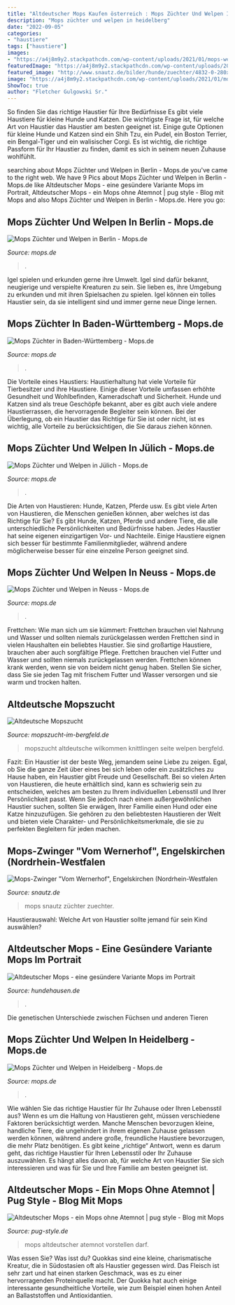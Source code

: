 ```yaml
---
title: "Altdeutscher Mops Kaufen österreich : Mops Züchter Und Welpen In Berlin"
description: "Mops züchter und welpen in heidelberg"
date: "2022-09-05"
categories:
- "haustiere"
tags: ["haustiere"]
images:
- "https://a4j8m9y2.stackpathcdn.com/wp-content/uploads/2021/01/mops-welpen-zuechter-baden-wuerttemberg-bw.jpg"
featuredImage: "https://a4j8m9y2.stackpathcdn.com/wp-content/uploads/2021/05/mops-zuechter-welpen-berlin.jpg"
featured_image: "http://www.snautz.de/bilder/hunde/zuechter/4832-0-280x280.jpg"
image: "https://a4j8m9y2.stackpathcdn.com/wp-content/uploads/2021/01/mops-welpen-zuechter-baden-wuerttemberg-bw.jpg"
ShowToc: true
author: "Fletcher Gulgowski Sr."
---
```



So finden Sie das richtige Haustier für Ihre Bedürfnisse
Es gibt viele Haustiere für kleine Hunde und Katzen. Die wichtigste Frage ist, für welche Art von Haustier das Haustier am besten geeignet ist. Einige gute Optionen für kleine Hunde und Katzen sind ein Shih Tzu, ein Pudel, ein Boston Terrier, ein Bengal-Tiger und ein walisischer Corgi. Es ist wichtig, die richtige Passform für Ihr Haustier zu finden, damit es sich in seinem neuen Zuhause wohlfühlt.

	

		
searching about Mops Züchter und Welpen in Berlin - Mops.de you've came to the right web. We have 9 Pics about Mops Züchter und Welpen in Berlin - Mops.de like Altdeutscher Mops - eine gesündere Variante Mops im Portrait, Altdeutscher Mops - ein Mops ohne Atemnot | pug style - Blog mit Mops and also Mops Züchter und Welpen in Berlin - Mops.de. Here you go:
		
    
## Mops Züchter Und Welpen In Berlin - Mops.de

<img loading=lazy src="https://a4j8m9y2.stackpathcdn.com/wp-content/uploads/2021/05/mops-zuechter-welpen-berlin.jpg" onerror="this.onerror=null;this.src='https://tse2.mm.bing.net/th?id=OIP.WVskt5pHRSqRQI7x29pE3AHaE8&amp;pid=15.1';" alt="Mops Züchter und Welpen in Berlin - Mops.de">

_Source: mops.de_

>. 

	

Igel spielen und erkunden gerne ihre Umwelt.
Igel sind dafür bekannt, neugierige und verspielte Kreaturen zu sein. Sie lieben es, ihre Umgebung zu erkunden und mit ihren Spielsachen zu spielen. Igel können ein tolles Haustier sein, da sie intelligent sind und immer gerne neue Dinge lernen.

    
## Mops Züchter In Baden-Württemberg - Mops.de

<img loading=lazy src="https://a4j8m9y2.stackpathcdn.com/wp-content/uploads/2021/01/mops-welpen-zuechter-baden-wuerttemberg-bw.jpg" onerror="this.onerror=null;this.src='https://tse1.mm.bing.net/th?id=OIP.qbtvcCfEo3Hv1nNJXqku8wHaHa&amp;pid=15.1';" alt="Mops Züchter in Baden-Württemberg - Mops.de">

_Source: mops.de_

>. 

	

Die Vorteile eines Haustiers:
Haustierhaltung hat viele Vorteile für Tierbesitzer und ihre Haustiere. Einige dieser Vorteile umfassen erhöhte Gesundheit und Wohlbefinden, Kameradschaft und Sicherheit. Hunde und Katzen sind als treue Geschöpfe bekannt, aber es gibt auch viele andere Haustierrassen, die hervorragende Begleiter sein können. Bei der Überlegung, ob ein Haustier das Richtige für Sie ist oder nicht, ist es wichtig, alle Vorteile zu berücksichtigen, die Sie daraus ziehen können.

    
## Mops Züchter Und Welpen In Jülich - Mops.de

<img loading=lazy src="https://a4j8m9y2.stackpathcdn.com/wp-content/uploads/2021/05/mops-zuechter-welpen-juelich.jpg" onerror="this.onerror=null;this.src='https://tse1.mm.bing.net/th?id=OIP.bVhGgnSPrglwhiWvw9kqUgHaE8&amp;pid=15.1';" alt="Mops Züchter und Welpen in Jülich - Mops.de">

_Source: mops.de_

>. 

	

Die Arten von Haustieren: Hunde, Katzen, Pferde usw.
Es gibt viele Arten von Haustieren, die Menschen genießen können, aber welches ist das Richtige für Sie? Es gibt Hunde, Katzen, Pferde und andere Tiere, die alle unterschiedliche Persönlichkeiten und Bedürfnisse haben. Jedes Haustier hat seine eigenen einzigartigen Vor- und Nachteile. Einige Haustiere eignen sich besser für bestimmte Familienmitglieder, während andere möglicherweise besser für eine einzelne Person geeignet sind.

    
## Mops Züchter Und Welpen In Neuss - Mops.de

<img loading=lazy src="https://a4j8m9y2.stackpathcdn.com/wp-content/uploads/2021/05/mops-zuechter-welpen-neuss.jpg" onerror="this.onerror=null;this.src='https://tse1.mm.bing.net/th?id=OIP.EaaMAOYKwX7fbhyzdmodCwHaE8&amp;pid=15.1';" alt="Mops Züchter und Welpen in Neuss - Mops.de">

_Source: mops.de_

>. 

	

Frettchen: Wie man sich um sie kümmert: Frettchen brauchen viel Nahrung und Wasser und sollten niemals zurückgelassen werden
Frettchen sind in vielen Haushalten ein beliebtes Haustier. Sie sind großartige Haustiere, brauchen aber auch sorgfältige Pflege. Frettchen brauchen viel Futter und Wasser und sollten niemals zurückgelassen werden. Frettchen können krank werden, wenn sie von beidem nicht genug haben. Stellen Sie sicher, dass Sie sie jeden Tag mit frischem Futter und Wasser versorgen und sie warm und trocken halten.

    
## Altdeutsche Mopszucht

<img loading=lazy src="https://www.mopszucht-im-bergfeld.de/s/cc_images/cache_2415194662.jpg?t=1502203511" onerror="this.onerror=null;this.src='https://tse1.mm.bing.net/th?id=OIP._OP065Y4AdKBzWGIP6AwqwHaCz&amp;pid=15.1';" alt="Altdeutsche Mopszucht">

_Source: mopszucht-im-bergfeld.de_

>mopszucht altdeutsche wilkommen knittlingen seite welpen bergfeld. 

	

Fazit:
Ein Haustier ist der beste Weg, jemandem seine Liebe zu zeigen. Egal, ob Sie die ganze Zeit über eines bei sich leben oder ein zusätzliches zu Hause haben, ein Haustier gibt Freude und Gesellschaft. Bei so vielen Arten von Haustieren, die heute erhältlich sind, kann es schwierig sein zu entscheiden, welches am besten zu Ihrem individuellen Lebensstil und Ihrer Persönlichkeit passt. Wenn Sie jedoch nach einem außergewöhnlichen Haustier suchen, sollten Sie erwägen, Ihrer Familie einen Hund oder eine Katze hinzuzufügen. Sie gehören zu den beliebtesten Haustieren der Welt und bieten viele Charakter- und Persönlichkeitsmerkmale, die sie zu perfekten Begleitern für jeden machen.

    
## Mops-Zwinger &quot;Vom Wernerhof&quot;, Engelskirchen (Nordrhein-Westfalen

<img loading=lazy src="http://www.snautz.de/bilder/hunde/zuechter/4832-0-280x280.jpg" onerror="this.onerror=null;this.src='https://tse2.mm.bing.net/th?id=OIP.B17mUKaMc7thEMI4iYFXJwHaE6&amp;pid=15.1';" alt="Mops-Zwinger &quot;Vom Wernerhof&quot;, Engelskirchen (Nordrhein-Westfalen">

_Source: snautz.de_

>mops snautz züchter zuechter. 

	

Haustierauswahl: Welche Art von Haustier sollte jemand für sein Kind auswählen?

    
## Altdeutscher Mops - Eine Gesündere Variante Mops Im Portrait

<img loading=lazy src="https://hundehausen.de/wp-content/uploads/2019/10/altdeutscher-mops.jpg" onerror="this.onerror=null;this.src='https://tse4.mm.bing.net/th?id=OIP.kGc97Dl5clicnjFVKVU03gHaE5&amp;pid=15.1';" alt="Altdeutscher Mops - eine gesündere Variante Mops im Portrait">

_Source: hundehausen.de_

>. 

	

Die genetischen Unterschiede zwischen Füchsen und anderen Tieren

    
## Mops Züchter Und Welpen In Heidelberg - Mops.de

<img loading=lazy src="https://a4j8m9y2.stackpathcdn.com/wp-content/uploads/2021/05/mops-zuechter-welpen-heidelberg.jpg" onerror="this.onerror=null;this.src='https://tse3.mm.bing.net/th?id=OIP.eFxdvh8iiR_SYsptifWlQgHaE8&amp;pid=15.1';" alt="Mops Züchter und Welpen in Heidelberg - Mops.de">

_Source: mops.de_

>. 

	

Wie wählen Sie das richtige Haustier für Ihr Zuhause oder Ihren Lebensstil aus?
Wenn es um die Haltung von Haustieren geht, müssen verschiedene Faktoren berücksichtigt werden. Manche Menschen bevorzugen kleine, handliche Tiere, die ungehindert in ihrem eigenen Zuhause gelassen werden können, während andere große, freundliche Haustiere bevorzugen, die mehr Platz benötigen. Es gibt keine „richtige“ Antwort, wenn es darum geht, das richtige Haustier für Ihren Lebensstil oder Ihr Zuhause auszuwählen. Es hängt alles davon ab, für welche Art von Haustier Sie sich interessieren und was für Sie und Ihre Familie am besten geeignet ist.

    
## Altdeutscher Mops - Ein Mops Ohne Atemnot | Pug Style - Blog Mit Mops

<img loading=lazy src="https://pug-style.de/wp-content/uploads/2017/05/Altdeutscher-Mops.jpg" onerror="this.onerror=null;this.src='https://tse3.mm.bing.net/th?id=OIP.laFuLYbWoV9FXhmhSKuqkAHaEK&amp;pid=15.1';" alt="Altdeutscher Mops - ein Mops ohne Atemnot | pug style - Blog mit Mops">

_Source: pug-style.de_

>mops altdeutscher atemnot vorstellen darf. 

	

Was essen Sie?
Was isst du?
Quokkas sind eine kleine, charismatische Kreatur, die in Südostasien oft als Haustier gegessen wird. Das Fleisch ist sehr zart und hat einen starken Geschmack, was es zu einer hervorragenden Proteinquelle macht. Der Quokka hat auch einige interessante gesundheitliche Vorteile, wie zum Beispiel einen hohen Anteil an Ballaststoffen und Antioxidantien.

